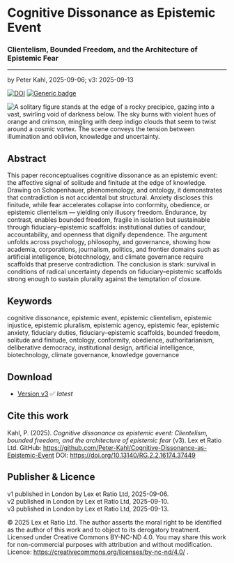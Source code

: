 # Cognitive Dissonance as Epistemic Event

### Clientelism, Bounded Freedom, and the Architecture of Epistemic Fear

---

by Peter Kahl, 2025-09-06; v3: 2025-09-13

[![DOI](https://zenodo.org/badge/DOI/10.13140/RG.2.2.16174.37449.svg)](https://doi.org/10.13140/RG.2.2.16174.37449) [![Generic badge](https://img.shields.io/badge/ORCID-0009–0003–1616–4843-green.svg)](https://orcid.org/0009-0003-1616-4843)

![A solitary figure stands at the edge of a rocky precipice, gazing into a vast, swirling void of darkness below. The sky burns with violent hues of orange and crimson, mingling with deep indigo clouds that seem to twist around a cosmic vortex. The scene conveys the tension between illumination and oblivion, knowledge and uncertainty.](https://github.com/Peter-Kahl/Cognitive-Dissonance-as-Epistemic-Event/blob/main/precipice.jpg?raw=true)

## Abstract

This paper reconceptualises cognitive dissonance as an epistemic event: the affective signal of solitude and finitude at the edge of knowledge. Drawing on Schopenhauer, phenomenology, and ontology, it demonstrates that contradiction is not accidental but structural. Anxiety discloses this finitude, while fear accelerates collapse into conformity, obedience, or epistemic clientelism — yielding only illusory freedom. Endurance, by contrast, enables bounded freedom, fragile in isolation but sustainable through fiduciary–epistemic scaffolds: institutional duties of candour, accountability, and openness that dignify dependence. The argument unfolds across psychology, philosophy, and governance, showing how academia, corporations, journalism, politics, and frontier domains such as artificial intelligence, biotechnology, and climate governance require scaffolds that preserve contradiction. The conclusion is stark: survival in conditions of radical uncertainty depends on fiduciary–epistemic scaffolds strong enough to sustain plurality against the temptation of closure.

## Keywords

cognitive dissonance, epistemic event, epistemic clientelism, epistemic injustice, epistemic pluralism, epistemic agency, epistemic fear, epistemic anxiety, fiduciary duties, fiduciary–epistemic scaffolds, bounded freedom, solitude and finitude, ontology, conformity, obedience, authoritarianism, deliberative democracy, institutional design, artificial intelligence, biotechnology, climate governance, knowledge governance

## Download

- [Version v3](https://raw.githubusercontent.com/Peter-Kahl/Cognitive-Dissonance-as-Epistemic-Event/master/Kahl_P_Cognitive_Dissonance_as_Epistemic_Event_v3_2025-09-13.pdf) ✅ _latest_

## Cite this work

Kahl, P. (2025). _Cognitive dissonance as epistemic event: Clientelism, bounded freedom, and the architecture of epistemic fear_ (v3). Lex et Ratio Ltd. GitHub: https://github.com/Peter-Kahl/Cognitive-Dissonance-as-Epistemic-Event DOI: https://doi.org/10.13140/RG.2.2.16174.37449

## Publisher & Licence

v1 published in London by Lex et Ratio Ltd, 2025-09-06.\
v2 published in London by Lex et Ratio Ltd, 2025-09-10.\
v3 published in London by Lex et Ratio Ltd, 2025-09-13.

© 2025 Lex et Ratio Ltd. The author asserts the moral right to be identified as the author of this work and to object to its derogatory treatment. Licensed under Creative Commons BY-NC-ND 4.0. You may share this work for non-commercial purposes with attribution and without modification.\
Licence: https://creativecommons.org/licenses/by-nc-nd/4.0/ .